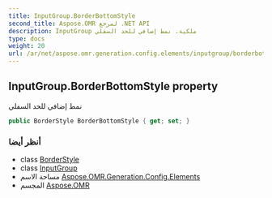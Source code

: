 ```yaml
---
title: InputGroup.BorderBottomStyle
second_title: Aspose.OMR لمرجع .NET API
description: InputGroup ملكية. نمط إضافي للحد السفلي
type: docs
weight: 20
url: /ar/net/aspose.omr.generation.config.elements/inputgroup/borderbottomstyle/
---
```

## InputGroup.BorderBottomStyle property

نمط إضافي للحد السفلي

```csharp
public BorderStyle BorderBottomStyle { get; set; }
```

### أنظر أيضا

* class [BorderStyle](../../../aspose.omr.generation.config/borderstyle/)
* class [InputGroup](../)
* مساحة الاسم [Aspose.OMR.Generation.Config.Elements](../../inputgroup/)
* المجسم [Aspose.OMR](../../../)


